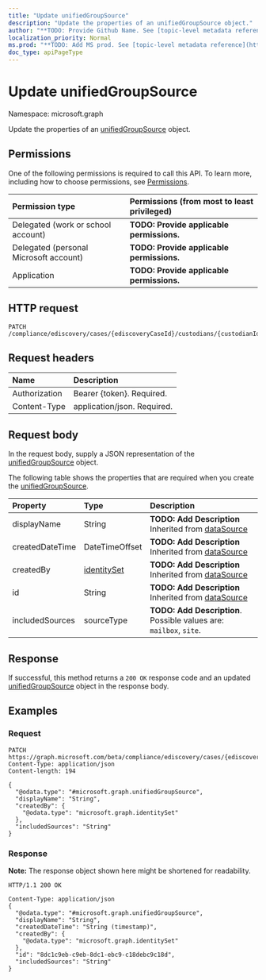 ```yaml
---
title: "Update unifiedGroupSource"
description: "Update the properties of an unifiedGroupSource object."
author: "**TODO: Provide Github Name. See [topic-level metadata reference](https://msgo.azurewebsites.net/add/document/guidelines/metadata.html#topic-level-metadata)**"
localization_priority: Normal
ms.prod: "**TODO: Add MS prod. See [topic-level metadata reference](https://msgo.azurewebsites.net/add/document/guidelines/metadata.html#topic-level-metadata)**"
doc_type: apiPageType
---
```


# Update unifiedGroupSource
Namespace: microsoft.graph

Update the properties of an [unifiedGroupSource](../resources/unifiedgroupsource.md) object.

## Permissions
One of the following permissions is required to call this API. To learn more, including how to choose permissions, see [Permissions](/graph/permissions-reference).

|Permission type|Permissions (from most to least privileged)|
|:---|:---|
|Delegated (work or school account)|**TODO: Provide applicable permissions.**|
|Delegated (personal Microsoft account)|**TODO: Provide applicable permissions.**|
|Application|**TODO: Provide applicable permissions.**|

## HTTP request

<!-- {
  "blockType": "ignored"
}
-->
``` http
PATCH /compliance/ediscovery/cases/{ediscoveryCaseId}/custodians/{custodianId}/unifiedGroupSources/{unifiedGroupSourceId}
```

## Request headers
|Name|Description|
|:---|:---|
|Authorization|Bearer {token}. Required.|
|Content-Type|application/json. Required.|

## Request body
In the request body, supply a JSON representation of the [unifiedGroupSource](../resources/unifiedgroupsource.md) object.

The following table shows the properties that are required when you create the [unifiedGroupSource](../resources/unifiedgroupsource.md).

|Property|Type|Description|
|:---|:---|:---|
|displayName|String|**TODO: Add Description** Inherited from [dataSource](../resources/datasource.md)|
|createdDateTime|DateTimeOffset|**TODO: Add Description** Inherited from [dataSource](../resources/datasource.md)|
|createdBy|[identitySet](../resources/identityset.md)|**TODO: Add Description** Inherited from [dataSource](../resources/datasource.md)|
|id|String|**TODO: Add Description** Inherited from [dataSource](../resources/datasource.md)|
|includedSources|sourceType|**TODO: Add Description**. Possible values are: `mailbox`, `site`.|



## Response

If successful, this method returns a `200 OK` response code and an updated [unifiedGroupSource](../resources/unifiedgroupsource.md) object in the response body.

## Examples

### Request
<!-- {
  "blockType": "request",
  "name": "update_unifiedgroupsource"
}
-->
``` http
PATCH https://graph.microsoft.com/beta/compliance/ediscovery/cases/{ediscoveryCaseId}/custodians/{custodianId}/unifiedGroupSources/{unifiedGroupSourceId}
Content-Type: application/json
Content-length: 194

{
  "@odata.type": "#microsoft.graph.unifiedGroupSource",
  "displayName": "String",
  "createdBy": {
    "@odata.type": "microsoft.graph.identitySet"
  },
  "includedSources": "String"
}
```


### Response
**Note:** The response object shown here might be shortened for readability.
<!-- {
  "blockType": "response",
  "truncated": true
}
-->
``` http
HTTP/1.1 200 OK

Content-Type: application/json
{
  "@odata.type": "#microsoft.graph.unifiedGroupSource",
  "displayName": "String",
  "createdDateTime": "String (timestamp)",
  "createdBy": {
    "@odata.type": "microsoft.graph.identitySet"
  },
  "id": "8dc1c9eb-c9eb-8dc1-ebc9-c18debc9c18d",
  "includedSources": "String"
}
```

